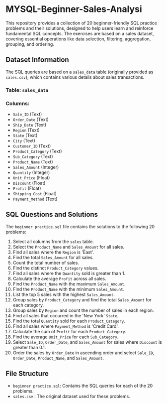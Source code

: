 # MYSQL-Beginner-Sales-Analysi
This repository provides a collection of 20 beginner-friendly SQL practice problems and their solutions, designed to help users learn and reinforce fundamental SQL concepts. The exercises are based on a sales dataset, covering essential operations like data selection, filtering, aggregation, grouping, and ordering.

## Dataset Information

The SQL queries are based on a `sales_data` table (originally provided as `sales.csv`), which contains various details about sales transactions.

### Table: `sales_data`

### Columns:

* `Sale_ID` (Text)
* `Order_Date` (Text)
* `Ship_Date` (Text)
* `Region` (Text)
* `State` (Text)
* `City` (Text)
* `Customer_ID` (Text)
* `Product_Category` (Text)
* `Sub_Category` (Text)
* `Product_Name` (Text)
* `Sales_Amount` (Integer)
* `Quantity` (Integer)
* `Unit_Price` (Float)
* `Discount` (Float)
* `Profit` (Float)
* `Shipping_Cost` (Float)
* `Payment_Method` (Text)

## SQL Questions and Solutions

The `beginner practice.sql` file contains the solutions to the following 20 problems:

1.  Select all columns from the `sales` table.
2.  Select the `Product_Name` and `Sales_Amount` for all sales.
3.  Find all sales where the `Region` is 'East'.
4.  Find the total `Sales_Amount` for all sales.
5.  Count the total number of sales.
6.  Find the distinct `Product_Category` values.
7.  Find all sales where the `Quantity` sold is greater than 1.
8.  Calculate the average `Profit` across all sales.
9.  Find the `Product_Name` with the maximum `Sales_Amount`.
10. Find the `Product_Name` with the minimum `Sales_Amount`.
11. List the top 5 sales with the highest `Sales_Amount`.
12. Group sales by `Product_Category` and find the total `Sales_Amount` for each category.
13. Group sales by `Region` and count the number of sales in each region.
14. Find all sales that occurred in the 'New York' `State`.
15. Find the total `Quantity` sold for each `Product_Category`.
16. Find all sales where `Payment_Method` is 'Credit Card'.
17. Calculate the sum of `Profit` for each `Product_Category`.
18. Find the average `Unit_Price` for each `Sub_Category`.
19. Select `Sale_ID`, `Order_Date`, and `Sales_Amount` for sales where `Discount` is greater than 0.1.
20. Order the sales by `Order_Date` in ascending order and select `Sale_ID`, `Order_Date`, `Product_Name`, and `Sales_Amount`.


## File Structure

* `beginner practice.sql`: Contains the SQL queries for each of the 20 problems.
* `sales.csv` : The original dataset used for these problems.
